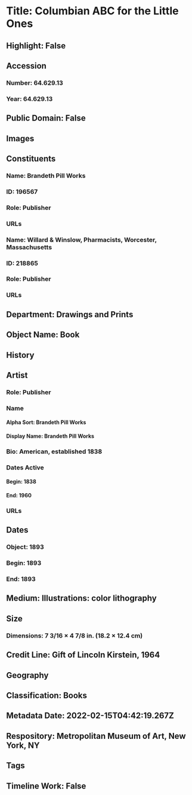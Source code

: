 # Title: Columbian ABC for the Little Ones
## Highlight: False
## Accession
### Number: 64.629.13
### Year: 64.629.13
## Public Domain: False
## Images
## Constituents
### Name: Brandeth Pill Works
### ID: 196567
### Role: Publisher
### URLs
### Name: Willard &amp; Winslow, Pharmacists, Worcester, Massachusetts
### ID: 218865
### Role: Publisher
### URLs
## Department: Drawings and Prints
## Object Name: Book
## History
## Artist
### Role: Publisher
### Name
#### Alpha Sort: Brandeth Pill Works
#### Display Name: Brandeth Pill Works
### Bio: American, established 1838
### Dates Active
#### Begin: 1838
#### End: 1960
### URLs
## Dates
### Object: 1893
### Begin: 1893
### End: 1893
## Medium: Illustrations: color lithography
## Size
### Dimensions: 7 3/16 × 4 7/8 in. (18.2 × 12.4 cm)
## Credit Line: Gift of Lincoln Kirstein, 1964
## Geography
## Classification: Books
## Metadata Date: 2022-02-15T04:42:19.267Z
## Respository: Metropolitan Museum of Art, New York, NY
## Tags
## Timeline Work: False